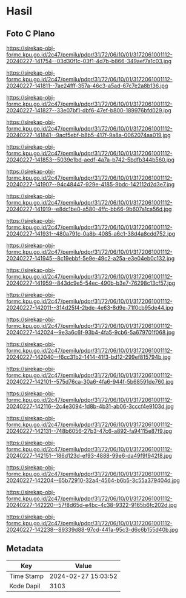 # Hasil

## Foto C Plano

https://sirekap-obj-formc.kpu.go.id/2c47/pemilu/pdpr/31/72/06/10/01/3172061001112-20240227-141754--03d30f1c-03f1-4d7b-b866-349aef7a1c03.jpg

https://sirekap-obj-formc.kpu.go.id/2c47/pemilu/pdpr/31/72/06/10/01/3172061001112-20240227-141811--7ae24fff-357a-46c3-a5ad-67c7e2a8b136.jpg

https://sirekap-obj-formc.kpu.go.id/2c47/pemilu/pdpr/31/72/06/10/01/3172061001112-20240227-141827--33e07bf1-dbf6-47ef-b800-189976bfd029.jpg

https://sirekap-obj-formc.kpu.go.id/2c47/pemilu/pdpr/31/72/06/10/01/3172061001112-20240227-141841--9acf5ebf-b8b5-417f-9a8a-0062074aa019.jpg

https://sirekap-obj-formc.kpu.go.id/2c47/pemilu/pdpr/31/72/06/10/01/3172061001112-20240227-141853--5039e1bd-aedf-4a7a-b742-5bdfb344b560.jpg

https://sirekap-obj-formc.kpu.go.id/2c47/pemilu/pdpr/31/72/06/10/01/3172061001112-20240227-141907--94c48447-929e-4185-9bdc-142112d2d3e7.jpg

https://sirekap-obj-formc.kpu.go.id/2c47/pemilu/pdpr/31/72/06/10/01/3172061001112-20240227-141919--e8dc1be0-a580-4ffc-bb66-9b607a1ca56d.jpg

https://sirekap-obj-formc.kpu.go.id/2c47/pemilu/pdpr/31/72/06/10/01/3172061001112-20240227-141931--480a791c-0a8b-4085-a6c1-38d4a8cdd752.jpg

https://sirekap-obj-formc.kpu.go.id/2c47/pemilu/pdpr/31/72/06/10/01/3172061001112-20240227-141945--8c19ebbf-5e9e-49c2-a25a-e3e04eb0c132.jpg

https://sirekap-obj-formc.kpu.go.id/2c47/pemilu/pdpr/31/72/06/10/01/3172061001112-20240227-141959--843dc9e5-54ec-490b-b3e7-76298c13cf57.jpg

https://sirekap-obj-formc.kpu.go.id/2c47/pemilu/pdpr/31/72/06/10/01/3172061001112-20240227-142011--314d25f4-2bde-4e63-8d9e-71f0cb95de44.jpg

https://sirekap-obj-formc.kpu.go.id/2c47/pemilu/pdpr/31/72/06/10/01/3172061001112-20240227-142024--9e3a6c6f-93b4-4fa5-9cb6-5a679701f068.jpg

https://sirekap-obj-formc.kpu.go.id/2c47/pemilu/pdpr/31/72/06/10/01/3172061001112-20240227-142040--f6cc31b2-1414-41f3-bd12-299ef815794b.jpg

https://sirekap-obj-formc.kpu.go.id/2c47/pemilu/pdpr/31/72/06/10/01/3172061001112-20240227-142101--575d76ca-30a6-4fa6-944f-5b68591de760.jpg

https://sirekap-obj-formc.kpu.go.id/2c47/pemilu/pdpr/31/72/06/10/01/3172061001112-20240227-142116--2c4e3094-1d8b-4b31-ab06-3cccf4e9103d.jpg

https://sirekap-obj-formc.kpu.go.id/2c47/pemilu/pdpr/31/72/06/10/01/3172061001112-20240227-142131--748b6056-27b3-47c6-a892-fa94115e87f9.jpg

https://sirekap-obj-formc.kpu.go.id/2c47/pemilu/pdpr/31/72/06/10/01/3172061001112-20240227-142151--186d123d-ef93-4888-99e6-da49f9f942f8.jpg

https://sirekap-obj-formc.kpu.go.id/2c47/pemilu/pdpr/31/72/06/10/01/3172061001112-20240227-142204--65b72910-32a4-4564-b6b5-3c55a379404d.jpg

https://sirekap-obj-formc.kpu.go.id/2c47/pemilu/pdpr/31/72/06/10/01/3172061001112-20240227-142220--57f8d65d-e4bc-4c38-9322-9165b6fc202d.jpg

https://sirekap-obj-formc.kpu.go.id/2c47/pemilu/pdpr/31/72/06/10/01/3172061001112-20240227-142238--89339d88-97cd-441a-95c3-d6c6b155d40b.jpg


## Metadata

| Key        | Value               |
| ---------- | ------------------- |
| Time Stamp | 2024-02-27 15:03:52 |
| Kode Dapil | 3103                |



